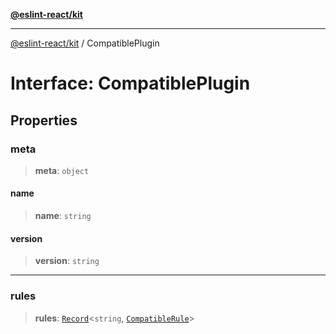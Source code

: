 [**@eslint-react/kit**](../README.md)

***

[@eslint-react/kit](../README.md) / CompatiblePlugin

# Interface: CompatiblePlugin

## Properties

### meta

> **meta**: `object`

#### name

> **name**: `string`

#### version

> **version**: `string`

***

### rules

> **rules**: [`Record`](https://www.typescriptlang.org/docs/handbook/utility-types.html#recordkeys-type)\<`string`, [`CompatibleRule`](CompatibleRule.md)\>
